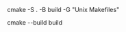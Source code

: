 <!-- 在根目录执行，会自动生成build 目录 -->

cmake -S . -B build -G "Unix Makefiles"

cmake --build build


<!-- 然后直接运行会失败，要把SDL2.dll 放到build目录下才可以直接运行main.exe -->

<!-- 因为SDL2 配置了-mwindows   所以std::cout 不会输出  除非改成-mconsole -->